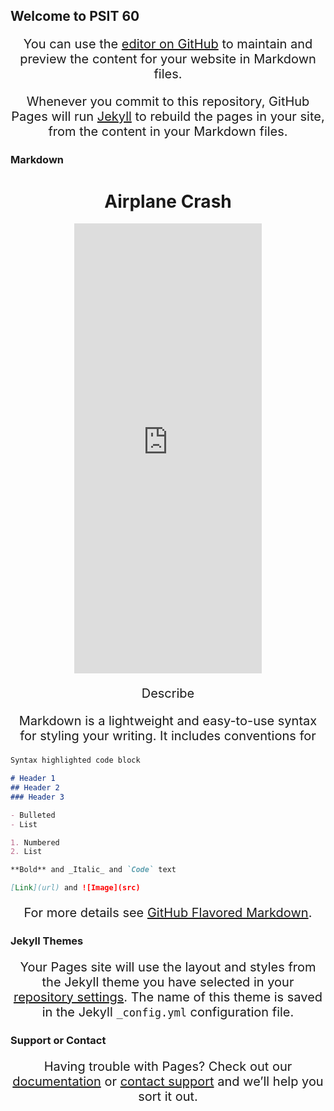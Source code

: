 ## Welcome to PSIT 60

You can use the [editor on GitHub](https://github.com/158Alfetta/158Alfetta.github.io/edit/master/index.md) to maintain and preview the content for your website in Markdown files.

Whenever you commit to this repository, GitHub Pages will run [Jekyll](https://jekyllrb.com/) to rebuild the pages in your site, from the content in your Markdown files.

### Markdown

<!DOCTYPE html>
<html>
  <head>
    <!-- ... -->
   <style type="text/css">
   	p{
   		font-size: 20px;
   		text-align: center;
   	}
   </style>
  </head>
  <body>
  	<h1 align="center">Airplane Crash</h1>
  	<center>
    <figure >
      <embed type="image/svg+xml" src="https://cdn.rawgit.com/158Alfetta/5b7c9f176eef2cddcb51d2a8bc0d68fc/raw/19225aa529cdc297e8f59fb55694615c3b163b59/maps.svg" weight='1280' height="720" />
    </figure>
	</center>	
    <p>Describe</p>	
  </body>
</html>


Markdown is a lightweight and easy-to-use syntax for styling your writing. It includes conventions for

```markdown
Syntax highlighted code block

# Header 1
## Header 2
### Header 3

- Bulleted
- List

1. Numbered
2. List

**Bold** and _Italic_ and `Code` text

[Link](url) and ![Image](src)
```

For more details see [GitHub Flavored Markdown](https://guides.github.com/features/mastering-markdown/).

### Jekyll Themes

Your Pages site will use the layout and styles from the Jekyll theme you have selected in your [repository settings](https://github.com/158Alfetta/158Alfetta.github.io/settings). The name of this theme is saved in the Jekyll `_config.yml` configuration file.

### Support or Contact

Having trouble with Pages? Check out our [documentation](https://help.github.com/categories/github-pages-basics/) or [contact support](https://github.com/contact) and we’ll help you sort it out.
